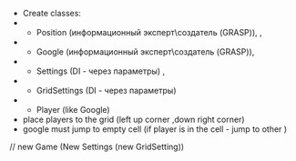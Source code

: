 - Create classes: 
- - Position  (информационный эксперт\создатель (GRASP)),  , 
- - Google (информационный эксперт\создатель (GRASP)), 
- - Settings (DI - через параметры)  , 
- - GridSettings (DI - через параметры)
- - Player (like Google)
- place players to the grid (left up corner ,down right corner)
- google must jump to empty cell (if player is in the cell - jump to other )

// new Game (New Settings (new GridSetting))